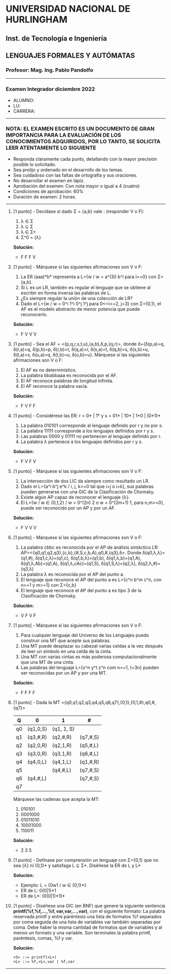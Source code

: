# UNIVERSIDAD NACIONAL DE HURLINGHAM

## Inst. de Tecnología e Ingeniería

## LENGUAJES FORMALES Y AUTÓMATAS

### Profesor: Mag. Ing. Pablo Pandolfo

---

### Examen Integrador diciembre 2022

* ALUMNO:  
* LU:
* CARRERA:

---

### NOTA: EL EXAMEN ESCRITO ES UN DOCUMENTO DE GRAN IMPORTANCIA PARA LA EVALUACIÓN DE LOS CONOCIMIENTOS ADQUIRIDOS, POR LO TANTO, SE SOLICITA LEER ATENTAMENTE LO SIGUIENTE

* Responda claramente cada punto, detallando con la mayor precisión posible lo solicitado.
* Sea prolijo y ordenado en el desarrollo de los temas.
* Sea cuidadoso con las faltas de ortografía y sus oraciones.
* No desarrollar el examen en lápiz.
* Aprobación del examen: Con nota mayor o igual a 4 (cuatro)
* Condiciones de aprobación: 60%
* Duración de examen: 2 horas.

---

1. [1 punto] - Decídase si dado Σ = {a,b} vale : (responder V o F):
    1. λ ∈ Σ
    1. λ ⊆ Σ
    1. λ ∈ Σ+
    1. Σ^0 = {λ}

    **Solución:**
    * F F F V

1. [1 punto] - Márquese si las siguientes afirmaciones son V o F:
    1. La ER (aaa)\*b\* representa a L={w / w = a^(3i) b^i para i>=0} con Σ={a,b}.
    1. Si L es un LR, también es regular el lenguaje que se obtiene al escribir en forma inversa las palabras de L.
    1. ¿Es siempre regular la unión de una colección de LR?
    1. Dado el L={w / w = 0^i 1^i 0^j 1^j para 0<=i<=2, j=3} con Σ={0,1}, el AF es el modelo abstracto de menor potencia que puede reconocerlo.

    **Solución:**
    * F V V V

1. [1 punto] - Sea el AF = <{p,q,r,s,t,u},{a,b},δ,p,{q,r}>, donde δ={δ(p,a)=q, δ(r,a)=q, δ(p,b)=p, δ(r,b)=t, δ(q,a)=r, δ(s,a)=t, δ(q,b)=s, δ(s,b)=u, δ(t,a)=s, δ(u,a)=q, δ(t,b)=u, δ(u,b)=u}. Márquese si las siguientes afirmaciones son V o F:
    1. El AF es no determinístico.
    1. La palabra bbabbaaa es reconocida por el AF.
    1. El AF reconoce palabras de longitud infinita.
    1. El AF reconoce la palabra vacía.

    **Solución:**
    * F V F F

1. [1 punto] - Considérese las ER: r = 0\* | 1\* y s = 01\* | 10\* | 1\*0 | (0\*1)\*
    1. La palabra 010101 corresponde al lenguaje definido por r y no por s.
    1. La palabra 11111 corresponde a los lenguajes definidos por r y s.
    1. Las palabras 0000 y 01111 no pertenecen al lenguaje definido por r.
    1. La palabra λ pertenece a los lenguajes definidos por r y s.

    **Solución:**
    * F V F V

1. [1 punto] - Márquese si las siguientes afirmaciones son V o F:
    1. La intersección de dos LIC da siempre como resultado un LR.
    1. Dado el L={a^i b^j e^k / i, j, k>=0 tal que i=j o i=k}, sus palabras pueden generarse con una GIC de la Clasificación de Chomsky.
    1. Existe algún AP capaz de reconocer el lenguaje {λ}.
    1. El L={w / w ∈ {0,1,2} / w = 0^(2n) 2 o w = 0^(2m+1) 1, para n,m>=0}, puede ser reconocido por un AP y por un AF.

    **Solución:**
    * F V V V

1. [1 punto] - Márquese si las siguientes afirmaciones son V o F:
    1. La palabra cbbc es reconocida por el AP de análisis sintáctico LR: AP=<{q0,q1,q2,q3},{c,b},{#,S,c,b,A},q0,#,{q3},δ>. Donde δ(q0,λ,λ)=(q1,#), δ(q1,c,λ)=(q1,c), δ(q1,b,λ)=(q1,b), δ(q1,λ,b)=(q1,A), δ(q1,λ,Ab)=(q1,A), δ(q1,λ,cAc)=(q1,S), δ(q1,S,λ)=(q2,λ), δ(q2,λ,#)=(q3,λ)
    1. La palabra λ es reconocida por el AP del punto a.
    1. El lenguaje que reconoce el AP del punto a es L={c^n b^m c^n, con n>=1 y m>=1} con Σ={c,b}
    1. El lenguaje que reconoce el AP del punto a es tipo 3 de la Clasificación de Chomsky.

    **Solución:**
    * V F V F

1. [1 punto] - Márquese si las siguientes afirmaciones son V o F:
    1. Para cualquier lenguaje del Universo de los Lenguajes puedo construir una MT que acepte sus palabras.
    1. Una MT puede desplazar su cabezal varias celdas a la vez después de leer un símbolo en una celda de la cinta.
    1. Una MT con varias cintas es más poderosa computacionalmente que una MT de una cinta.
    1. Las palabras del lenguaje L={x^n y^t z^n com n>=1, t=3n} pueden ser reconocidas por un AP y por una MT.

    **Solución:**
    * F F F F

1. [1 punto] - Dada la MT <{q0,q1,q2,q3,q4,q5,q6,q7},{0,1},{0,1,#},q0,#,{q7}>

    | Q | 0 | 1 | # |
    | -- | -- | -- | -- |
    | q0 | (q1,0,S) | (q1, 1, S) | |
    | q1 | (q3,#,R) | (q2,#,R) | (q7,#,S) |
    | q2 | (q2,0,R) | (q2,1,R) | (q5,#,L) |
    | q3 | (q3,0,R) | (q3,1,R) | (q6,#,L) |
    | q4 | (q4,0,L) | (q4,1,L) | (q1,#,R) |
    | q5 | | (q4,#,L) | (q7,#,S) |
    | q6 | (q4,#,L) | | (q7,#,S) |
    | q7 | | | |

    Márquese las cadenas que acepta la MT:
    1. 010101
    1. 0001000
    1. 01011010
    1. 10001000
    1. 110011

    **Solución:**
    * 2 3 5

1. [1 punto] - Defínase por comprensión un lenguaje con Σ={0,1} que no sea {λ} ni {0,1}* y satisfaga L ⊆ Σ\*. Diséñese la ER de L y L\*

    **Solución:**
    * Ejemplo: L = {0w1 / w ∈ {0,1}*}
    * ER de L: 0(0|1)*1
    * ER de L*: (0(0|1)\*1)\*

1. [1 punto] - Diséñese una GIC (en BNF) que genere la siguiente sentencia **printf(%f,%f,...,%f, var,var,...,var)**, con el siguiente formato: La palabra reservada printf y entre paréntesis una lista de formatos %f separados por coma seguida de una lista de variables var también separadas por coma. Debe haber la misma cantidad de formatos que de variables y al menos un formato y una variable. Son terminales la palabra printf, paréntesis, comas, %f y var.

    **Solución:**

    ```grammar
    <S> ::= printf(<L>)
    <L> ::= %f,<L>,var | %f,var
    ```

---

